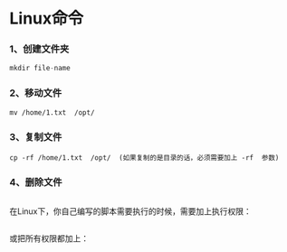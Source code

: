 # Linux命令



### 1、创建文件夹

~~~c++
mkdir file-name
~~~

### 2、移动文件

~~~~
mv /home/1.txt  /opt/
~~~~

### 3、复制文件

~~~~
cp -rf /home/1.txt  /opt/  (如果复制的是目录的话，必须需要加上 -rf  参数)
~~~~

### 4、删除文件

~~~

~~~

在Linux下，你自己编写的脚本需要执行的时候，需要加上执行权限：

~~~

~~~

或把所有权限都加上：

~~~~

~~~~

